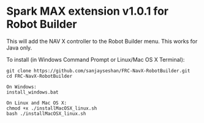 # Spark MAX extension v1.0.1 for Robot Builder

This will add the NAV X controller to the Robot Builder menu. This works for Java only.

To install (in Windows Command Prompt or Linux/Mac OS X Terminal):

```
git clone https://github.com/sanjayseshan/FRC-NavX-RobotBuilder.git
cd FRC-NavX-RobotBuilder

On Windows:
install_windows.bat

On Linux and Mac OS X:
chmod +x ./installMacOSX_linux.sh
bash ./installMacOSX_linux.sh
```
